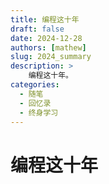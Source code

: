 ```yaml
---
title: 编程这十年
draft: false
date: 2024-12-28
authors: [mathew]
slug: 2024_summary
description: >
    编程这十年。
categories:
  - 随笔
  - 回忆录
  - 终身学习
---
```


# 编程这十年

